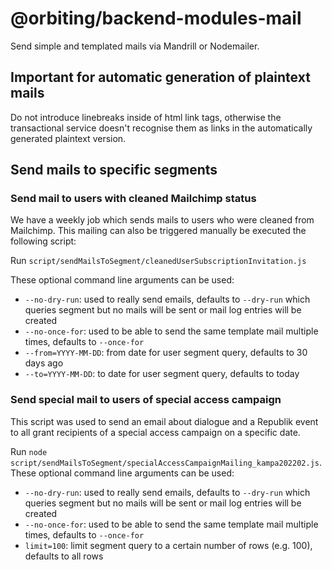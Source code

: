 # @orbiting/backend-modules-mail

Send simple and templated mails via Mandrill or Nodemailer.

## Important for automatic generation of plaintext mails

Do not introduce linebreaks inside of html link tags, otherwise the transactional service doesn't recognise them as links in the automatically generated plaintext version.

## Send mails to specific segments

### Send mail to users with cleaned Mailchimp status

We have a weekly job which sends mails to users who were cleaned from Mailchimp. This mailing can also be triggered manually be executed the following script:

Run `script/sendMailsToSegment/cleanedUserSubscriptionInvitation.js`

These optional command line arguments can be used:

- `--no-dry-run`: used to really send emails, defaults to `--dry-run` which queries segment but no mails will be sent or mail log entries will be created
- `--no-once-for`: used to be able to send the same template mail multiple times, defaults to `--once-for`
- `--from=YYYY-MM-DD`: from date for user segment query, defaults to 30 days ago
- `--to=YYYY-MM-DD`: to date for user segment query, defaults to today

### Send special mail to users of special access campaign

This script was used to send an email about dialogue and a Republik event to all grant recipients of a special access campaign on a specific date.

Run `node script/sendMailsToSegment/specialAccessCampaignMailing_kampa202202.js`.
These optional command line arguments can be used:

- `--no-dry-run`: used to really send emails, defaults to `--dry-run` which queries segment but no mails will be sent or mail log entries will be created
- `--no-once-for`: used to be able to send the same template mail multiple times, defaults to `--once-for`
- `limit=100`: limit segment query to a certain number of rows (e.g. 100), defaults to all rows

